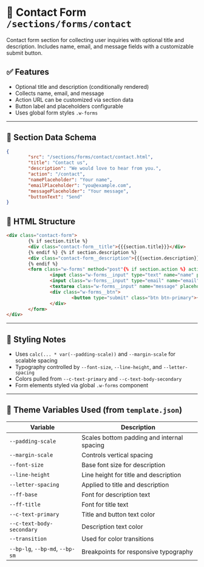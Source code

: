 # 📂 Contact Form `/sections/forms/contact`

Contact form section for collecting user inquiries with optional title and description. Includes name, email, and message fields with a customizable submit button.

## ✅ Features

- Optional title and description (conditionally rendered)
- Collects name, email, and message
- Action URL can be customized via section data
- Button label and placeholders configurable
- Uses global form styles `.w-forms`

---

## 🧾 Section Data Schema

```json
{
        "src": "/sections/forms/contact/contact.html",
        "title": "Contact us",
        "description": "We would love to hear from you.",
        "action": "/contact",
        "namePlaceholder": "Your name",
        "emailPlaceholder": "you@example.com",
        "messagePlaceholder": "Your message",
        "buttonText": "Send"
}
```

## 🧱 HTML Structure

```html
<div class="contact-form">
        {% if section.title %}
        <div class="contact-form__title">{{{section.title}}}</div>
        {% endif %} {% if section.description %}
        <div class="contact-form__description">{{{section.description}}}</div>
        {% endif %}
        <form class="w-forms" method="post"{% if section.action %} action="{{{section.action}}}"{% endif %}>
                <input class="w-forms__input" type="text" name="name" placeholder="{{{section.namePlaceholder || 'Your name'}}}" />
                <input class="w-forms__input" type="email" name="email" placeholder="{{{section.emailPlaceholder || 'you@example.com'}}}" />
                <textarea class="w-forms__input" name="message" placeholder="{{{section.messagePlaceholder || 'Your message'}}}"></textarea>
                <div class="w-forms__btn">
                        <button type="submit" class="btn btn-primary">{{{section.buttonText || 'Send'}}}</button>
                </div>
        </form>
</div>
```

---

## 🎨 Styling Notes

- Uses `calc(... * var(--padding-scale))` and `--margin-scale` for scalable spacing
- Typography controlled by `--font-size`, `--line-height`, and `--letter-spacing`
- Colors pulled from `--c-text-primary` and `--c-text-body-secondary`
- Form elements styled via global `.w-forms` component

---

## 🧩 Theme Variables Used (from `template.json`)

| Variable                        | Description                                        |
| ------------------------------- | -------------------------------------------------- |
| `--padding-scale`               | Scales bottom padding and internal spacing         |
| `--margin-scale`                | Controls vertical spacing                          |
| `--font-size`                   | Base font size for description                     |
| `--line-height`                 | Line height for title and description              |
| `--letter-spacing`              | Applied to title and description                   |
| `--ff-base`                     | Font for description text                          |
| `--ff-title`                    | Font for title text                                |
| `--c-text-primary`              | Title and button text color                        |
| `--c-text-body-secondary`       | Description text color                             |
| `--transition`                  | Used for color transitions                         |
| `--bp-lg`, `--bp-md`, `--bp-sm` | Breakpoints for responsive typography              |
